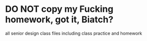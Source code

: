 # DO NOT copy my Fucking homework, got it, Biatch?

all senior design class files including class practice and homework
